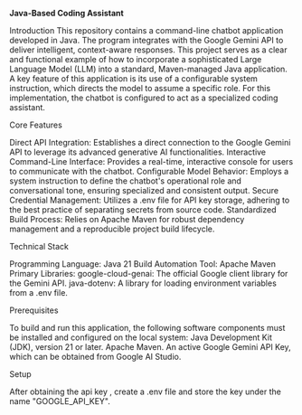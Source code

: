 **Java-Based Coding Assistant**

Introduction
This repository contains a command-line chatbot application developed in Java. The program integrates with the Google Gemini API to deliver intelligent, context-aware responses. This project serves as a clear and functional example of how to incorporate a sophisticated Large Language Model (LLM) into a standard, Maven-managed Java application.
A key feature of this application is its use of a configurable system instruction, which directs the model to assume a specific role. For this implementation, the chatbot is configured to act as a specialized coding assistant.

Core Features

Direct API Integration: Establishes a direct connection to the Google Gemini API to leverage its advanced generative AI functionalities.
Interactive Command-Line Interface: Provides a real-time, interactive console for users to communicate with the chatbot.
Configurable Model Behavior: Employs a system instruction to define the chatbot's operational role and conversational tone, ensuring specialized and consistent output.
Secure Credential Management: Utilizes a .env file for API key storage, adhering to the best practice of separating secrets from source code.
Standardized Build Process: Relies on Apache Maven for robust dependency management and a reproducible project build lifecycle.

Technical Stack

Programming Language: Java 21
Build Automation Tool: Apache Maven
Primary Libraries:
google-cloud-genai: The official Google client library for the Gemini API.
java-dotenv: A library for loading environment variables from a .env file.

Prerequisites

To build and run this application, the following software components must be installed and configured on the local system:
Java Development Kit (JDK), version 21 or later.
Apache Maven.
An active Google Gemini API Key, which can be obtained from Google AI Studio.

Setup

After obtaining the api key , create a .env file and store the key under the name "GOOGLE_API_KEY".
